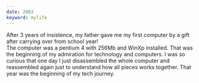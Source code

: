 ```yaml
---
date: 2003
keyword: mylife
---
```


After 3 years of insistence, my father gave me my first computer by a gift after carrying over from school year!  
The computer was a pentium 4 with 256Mb and WinXp installed. That was the beginning of my admiration for technology and computers. I was so curious that one day I just disassembled the whole computer and reassembled again just to understand how all pieces works together. That year was the beginning of my tech journey.
